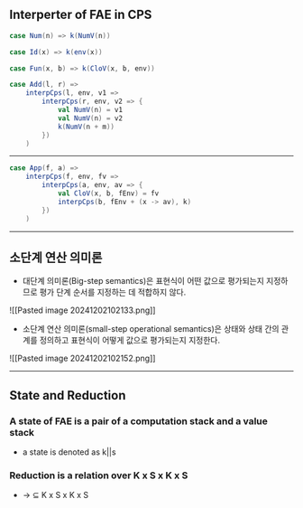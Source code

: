 ## Interperter of FAE in CPS
```scala
case Num(n) => k(NumV(n))

case Id(x) => k(env(x))

case Fun(x, b) => k(CloV(x, b, env))

case Add(l, r) =>
	interpCps(l, env, v1 =>
		interpCps(r, env, v2 => {
			val NumV(n) = v1
			val NumV(n) = v2
			k(NumV(n + m))
		})
	)
```

---
```scala
case App(f, a) =>
	interpCps(f, env, fv =>
		interpCps(a, env, av => {
			val CloV(x, b, fEnv) = fv
			interpCps(b, fEnv + (x -> av), k)
		})
	)
```

---
## 소단계 연산 의미론
- 대단계 의미론(Big-step semantics)은 표현식이 어떤 값으로 평가되는지 지정하므로 평가 단계 순서를 지정하는 데 적합하지 않다.

![[Pasted image 20241202102133.png]]


- 소단계 연산 의미론(small-step operational semantics)은 상태와 상태 간의 관계를 정의하고 표현식이 어떻게 값으로 평가되는지 지정한다.

![[Pasted image 20241202102152.png]]

---
## State and Reduction
### A state of FAE is a pair of a computation stack and a value stack
- a state is denoted as k||s

### Reduction is a relation over K x S x K x S
- $\rightarrow$ $\subseteq$ K x S x K x S